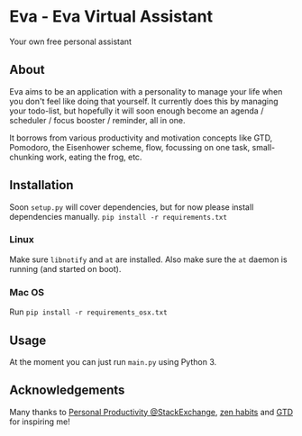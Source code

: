 # Eva - Eva Virtual Assistant

Your own free personal assistant


## About

Eva aims to be an application with a personality to manage your life when you
don't feel like doing that yourself.
It currently does this by managing your todo-list, but hopefully it will soon
enough become an agenda / scheduler / focus booster / reminder, all in one.

It borrows from various productivity and motivation concepts like GTD,
Pomodoro, the Eisenhower scheme, flow, focussing on one task, small-chunking
work, eating the frog, etc.


## Installation

Soon `setup.py` will cover dependencies, but for now please install
dependencies manually.
`pip install -r requirements.txt`

### Linux

Make sure `libnotify` and `at` are installed. Also make sure the `at` daemon is
running (and started on boot).

### Mac OS

Run `pip install -r requirements_osx.txt`


## Usage

At the moment you can just run `main.py` using Python 3.


## Acknowledgements

Many thanks to
[Personal Productivity @StackExchange](http://productivity.stackexchange.com),
[zen habits](http://zenhabits.net)
and [GTD](http://gettingthingsdone.com)
for inspiring me!
